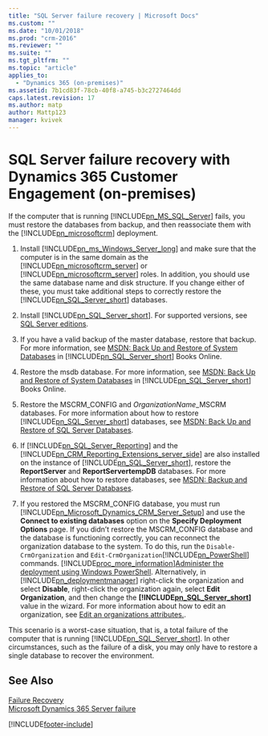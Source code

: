 ```yaml
---
title: "SQL Server failure recovery | Microsoft Docs"
ms.custom: ""
ms.date: "10/01/2018"
ms.prod: "crm-2016"
ms.reviewer: ""
ms.suite: ""
ms.tgt_pltfrm: ""
ms.topic: "article"
applies_to: 
  - "Dynamics 365 (on-premises)"
ms.assetid: 7b1cd83f-78cb-40f8-a745-b3c2727464dd
caps.latest.revision: 17
ms.author: matp
author: Mattp123
manager: kvivek
---
```

# SQL Server failure recovery with Dynamics 365 Customer Engagement (on-premises)



If the computer that is running [!INCLUDE[pn_MS_SQL_Server](../includes/pn-ms-sql-server.md)] fails, you must restore the databases from backup, and then reassociate them with the [!INCLUDE[pn_microsoftcrm](../includes/pn-microsoftcrm.md)] deployment.  
  
1.  Install [!INCLUDE[pn_ms_Windows_Server_long](../includes/pn-ms-windows-server-long.md)] and make sure that the computer is in the same domain as the [!INCLUDE[pn_microsoftcrm_server](../includes/pn-microsoftcrm-server.md)] or [!INCLUDE[pn_microsoftcrm_server](../includes/pn-microsoftcrm-server.md)] roles. In addition, you should use the same database name and disk structure. If you change either of these, you must take additional steps to correctly restore the [!INCLUDE[pn_SQL_Server_short](../includes/pn-sql-server-short.md)] databases.  
  
2.  Install [!INCLUDE[pn_SQL_Server_short](../includes/pn-sql-server-short.md)]. For supported versions, see [SQL Server editions](software-requirements-for-microsoft-dynamics-365-server.md#sql_server_editions).  
  
3.  If you have a valid backup of the master database, restore that backup. For more information, see [MSDN: Back Up and Restore of System Databases](https://msdn.microsoft.com/library/ms190190\(v=sql.110\).aspx) in [!INCLUDE[pn_SQL_Server_short](../includes/pn-sql-server-short.md)] Books Online.  
  
4.  Restore the msdb database. For more information, see [MSDN: Back Up and Restore of System Databases](https://msdn.microsoft.com/library/ms190190\(v=sql.110\).aspx) in [!INCLUDE[pn_SQL_Server_short](../includes/pn-sql-server-short.md)] Books Online.  
  
5.  Restore the MSCRM_CONFIG and *OrganizationName*_MSCRM databases. For more information about how to restore [!INCLUDE[pn_SQL_Server_short](../includes/pn-sql-server-short.md)] databases, see [MSDN: Back Up and Restore of SQL Server Databases](/sql/relational-databases/backup-restore/back-up-and-restore-of-sql-server-databases).  
  
6.  If [!INCLUDE[pn_SQL_Server_Reporting](../includes/pn-sql-server-reporting.md)] and the [!INCLUDE[pn_CRM_Reporting_Extensions_server_side](../includes/pn-crm-reporting-extensions-server-side.md)] are also installed on the instance of [!INCLUDE[pn_SQL_Server_short](../includes/pn-sql-server-short.md)], restore the **ReportServer** and **ReportServertempDB** databases. For more information about how to restore databases, see [MSDN: Backup and Restore of SQL Server Databases](/sql/relational-databases/backup-restore/back-up-and-restore-of-sql-server-databases).  
  
7.  If you restored the MSCRM_CONFIG database, you must run [!INCLUDE[pn_Microsoft_Dynamics_CRM_Server_Setup](../includes/pn-microsoft-dynamics-crm-server-setup.md)] and use the **Connect to existing databases** option on the **Specify Deployment Options** page. If you didn’t restore the MSCRM_CONFIG database and the database is functioning correctly, you can reconnect the organization database to the system. To do this, run the `Disable-CrmOrganization` and `Edit-CrmOrganization`[!INCLUDE[pn_PowerShell](../includes/pn-powershell.md)] commands. [!INCLUDE[proc_more_information](../includes/proc-more-information.md)][Administer the deployment using Windows PowerShell](administer-the-deployment-using-windows-powershell.md). Alternatively, in [!INCLUDE[pn_deploymentmanager](../includes/pn-deploymentmanager.md)] right-click the organization and select **Disable**, right-click the organization again, select **Edit Organization**, and then change the **[!INCLUDE[pn_SQL_Server_short](../includes/pn-sql-server-short.md)]** value in the wizard.  For more information about how to edit an organization, see  [Edit an organizations attributes.](edit-an-organization-s-attributes.md).  
  
 This scenario is a worst-case situation, that is, a total failure of the computer that is running [!INCLUDE[pn_SQL_Server_short](../includes/pn-sql-server-short.md)]. In other circumstances, such as the failure of a disk, you may only have to restore a single database to recover the environment.  
 
<!--  
 For more information about high availability and disaster recovery using [!INCLUDE[pn_SQL_Server_short](../includes/pn-sql-server-short.md)] availability groups, see [AlwaysOn Availability Groups (SQL Server)](/sql/database-engine/availability-groups/windows/always-on-availability-groups-sql-server) and [Set configuration and organization databases for SQL Server 2012 AlwaysOn failover](configuration-organization-databases-alwayson-failover.md).  -->
  
## See Also  
 [Failure Recovery](microsoft-dynamics-365-failure-recovery.md)  </br> 
 [Microsoft Dynamics 365 Server failure](microsoft-dynamics-365-server-failure-recovery.md)



[!INCLUDE[footer-include](../../../includes/footer-banner.md)]